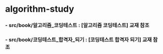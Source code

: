 # algorithm-study
### - src/book/알고리즘_코딩테스트 : [알고리즘 코딩테스트] 교재 참조
### - src/book/코딩테스트_합격자_되기 : [코딩테스트 합격자 되기] 교재 참조
